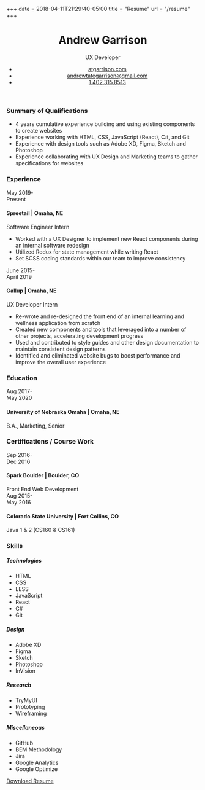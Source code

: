 +++
date = 2018-04-11T21:29:40-05:00
title = "Resume"
url = "/resume"
+++

<header class="c-cv-contact">
    <div class="c-cv-contact_wrapper flex-display flex-display--center">
        <h1 class="c-cv-contact__name">Andrew <span>Garrison</span></h1>
        <div class="c-cv-contact__badge flex-display flex-display--center">UX Developer</div>
    </div>
    <ul>
        <li><a class="c-cv-contact__link" href="//atgarrison.com">atgarrison.com</a></li>
        <li><a class="c-cv-contact__link" href="mailto:andrewtategarrison@gmail.com">andrewtategarrison@gmail.com</a></li>
        <li><a class="c-cv-contact__link" href="tel:+14023158513">1.402.315.8513</a></li>
    </ul>
</header>
<section class="c-cv-section">
    <h3 class="c-cv-section__heading">Summary of Qualifications</h3>
    <div class="c-cv-group c-cv-summary">
        <ul class="c-cv-group-list">
            <li>4 years cumulative experience building and using existing components to create websites</li>
            <li>Experience working with HTML, CSS, JavaScript (React), C#, and Git</li>
            <li>Experience with design tools such as Adobe XD, Figma, Sketch and Photoshop</li>
            <li>Experience collaborating with UX Design and Marketing teams to gather specifications for websites</li>
        </ul>
    </div>
</section>
<section class="c-cv-section">
    <h3 class="c-cv-section__heading">Experience</h3>
    <div class="flex-display flex-display--baseline">
        <div class="c-cv-date-range">May 2019<span class="c-dash-divider">-</span><br>Present</div>
        <div class="c-cv-group">
            <h4 class="c-cv-group__name">Spreetail | <span>Omaha, NE</span></h4>
            <div class="c-cv-group__position">Software Engineer Intern</div>
            <ul class="c-cv-group-list">
                <li>Worked with a UX Designer to implement new React components during an internal software redesign</li>
                <li>Utilized Redux for state management while writing React</li>
                <li>Set SCSS coding standards within our team to improve consistency</li>
            </ul>
        </div>
    </div>
    <div class="flex-display flex-display--baseline">
        <div class="c-cv-date-range">June 2015<span class="c-dash-divider">-</span><br>April 2019</div>
        <div class="c-cv-group">
            <h4 class="c-cv-group__name">Gallup | <span>Omaha, NE</span></h4>
            <div class="c-cv-group__position">UX Developer Intern</div>
            <ul class="c-cv-group-list">
                <li>Re-wrote and re-designed the front end of an internal learning and wellness application from scratch</li>
                <li>Created new components and tools that leveraged into a number of other projects, accelerating development progress</li>
                <li>Used and contributed to style guides and other design documentation to maintain consistent design patterns</li>
                <li>Identified and eliminated website bugs to boost performance and improve the overall user experience</li>
            </ul>
        </div>
    </div>
</section>
<section class="c-cv-section">
    <h3 class="c-cv-section__heading">Education</h3>
    <div class="flex-display flex-display--baseline">
        <div class="c-cv-date-range">Aug 2017<span class="c-dash-divider">-</span><br>May 2020</div>
        <div class="c-cv-group">
            <h4 class="c-cv-group__name">University of Nebraska Omaha | <span>Omaha, NE</span></h4>
            <div class="c-cv-group__position">B.A., Marketing, Senior</div>
        </div>
    </div>
</section>
<section class="c-cv-section">
    <h3 class="c-cv-section__heading">Certifications / Course Work</h3>
    <div class="flex-display flex-display--baseline">
        <div class="c-cv-date-range">Sep 2016<span class="c-dash-divider">-</span><br>Dec 2016</div>
        <div class="c-cv-group">
            <h4 class="c-cv-group__name">Spark Boulder | <span>Boulder, CO</span></h4>
            <div class="c-cv-group__position">Front End Web Development</div>
        </div>
    </div>
    <div class="flex-display flex-display--baseline">
        <div class="c-cv-date-range">Aug 2015<span class="c-dash-divider">-</span><br>May 2016</div>
        <div class="c-cv-group">
            <h4 class="c-cv-group__name">Colorado State University | <span>Fort Collins, CO</span></h4>
            <div class="c-cv-group__position">Java 1 & 2 (CS160 & CS161)</div>
        </div>
    </div>
</section>
<section class="c-cv-section">
    <h3 class="c-cv-section__heading">Skills</h3>
    <div class="c-cv-skills flex-display">
        <div class="c-cv-group">
            <h5 class="c-cv-group__category">Technologies</h5>
            <ul class="c-cv-group-list">
                <li>HTML</li>
                <li>CSS</li>
                <li>LESS</li>
                <li>JavaScript</li>
                <li>React</li>
                <li>C#</li>
                <li>Git</li>
            </ul>
        </div>
        <div class="c-cv-group">
            <h5 class="c-cv-group__category">Design</h5>
            <ul class="c-cv-group-list">
                <li>Adobe XD</li>
                <li>Figma</li>
                <li>Sketch</li>
                <li>Photoshop</li>
                <li>InVision</li>
            </ul>
        </div>
        <div class="c-cv-group">
            <h5 class="c-cv-group__category">Research</h5>
            <ul class="c-cv-group-list">
                <li>TryMyUI</li>
                <li>Prototyping</li>
                <li>Wireframing</li>
            </ul>
        </div>
        <div class="c-cv-group">
            <h5 class="c-cv-group__category">Miscellaneous</h5>
            <ul class="c-cv-group-list">
                <li>GitHub</li>
                <li>BEM Methodology</li>
                <li>Jira</li>
                <li>Google Analytics</li>
                <li>Google Optimize</li>
            </ul>
        </div>
    </div>
</section>

<section class="c-cv-section c-cv-section--download">
    <a href="/img/Resume.pdf" class="btn btn-primary" download="Resume.pdf">Download Resume</a>
</section>